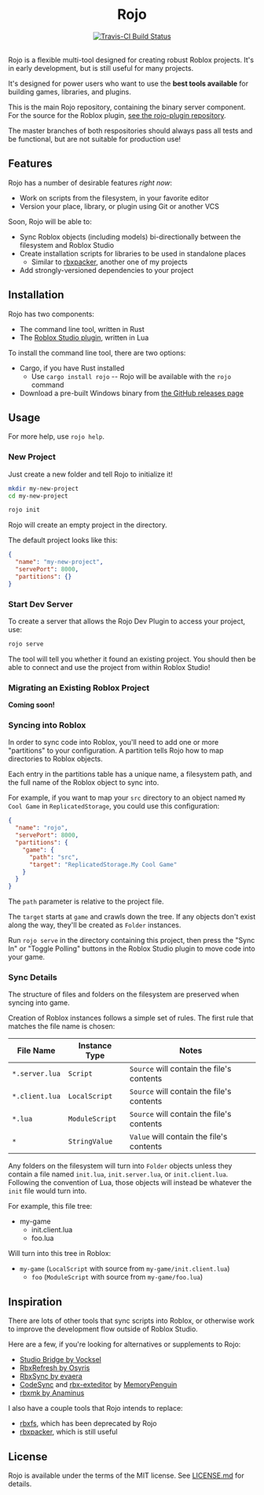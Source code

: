 <h1 align="center">Rojo</h1>
<div align="center">
	<a href="https://travis-ci.org/LPGhatguy/rojo">
		<img src="https://api.travis-ci.org/LPGhatguy/rojo.svg?branch=master" alt="Travis-CI Build Status" />
	</a>
</div>

<div>&nbsp;</div>

Rojo is a flexible multi-tool designed for creating robust Roblox projects. It's in early development, but is still useful for many projects.

It's designed for power users who want to use the **best tools available** for building games, libraries, and plugins.

This is the main Rojo repository, containing the binary server component. For the source for the Roblox plugin, [see the rojo-plugin repository](https://github.com/LPGhatguy/rojo-plugin).

The master branches of both respositories should always pass all tests and be functional, but are not suitable for production use!

## Features

Rojo has a number of desirable features *right now*:

* Work on scripts from the filesystem, in your favorite editor
* Version your place, library, or plugin using Git or another VCS

Soon, Rojo will be able to:

* Sync Roblox objects (including models) bi-directionally between the filesystem and Roblox Studio
* Create installation scripts for libraries to be used in standalone places
	* Similar to [rbxpacker](https://github.com/LPGhatguy/rbxpacker), another one of my projects
* Add strongly-versioned dependencies to your project

## Installation
Rojo has two components:
* The command line tool, written in Rust
* The [Roblox Studio plugin](https://www.roblox.com/library/1211549683/Rojo), written in Lua

To install the command line tool, there are two options:
* Cargo, if you have Rust installed
	* Use `cargo install rojo` -- Rojo will be available with the `rojo` command
* Download a pre-built Windows binary from [the GitHub releases page](https://github.com/LPGhatguy/rojo/releases)

## Usage
For more help, use `rojo help`.

### New Project
Just create a new folder and tell Rojo to initialize it!

```sh
mkdir my-new-project
cd my-new-project

rojo init
```

Rojo will create an empty project in the directory.

The default project looks like this:

```json
{
  "name": "my-new-project",
  "servePort": 8000,
  "partitions": {}
}
```

### Start Dev Server
To create a server that allows the Rojo Dev Plugin to access your project, use:

```sh
rojo serve
```

The tool will tell you whether it found an existing project. You should then be able to connect and use the project from within Roblox Studio!

### Migrating an Existing Roblox Project
**Coming soon!**

### Syncing into Roblox
In order to sync code into Roblox, you'll need to add one or more "partitions" to your configuration. A partition tells Rojo how to map directories to Roblox objects.

Each entry in the partitions table has a unique name, a filesystem path, and the full name of the Roblox object to sync into.

For example, if you want to map your `src` directory to an object named `My Cool Game` in `ReplicatedStorage`, you could use this configuration:

```json
{
  "name": "rojo",
  "servePort": 8000,
  "partitions": {
    "game": {
      "path": "src",
      "target": "ReplicatedStorage.My Cool Game"
    }
  }
}
```

The `path` parameter is relative to the project file.

The `target` starts at `game` and crawls down the tree. If any objects don't exist along the way, they'll be created as `Folder` instances.

Run `rojo serve` in the directory containing this project, then press the "Sync In" or "Toggle Polling" buttons in the Roblox Studio plugin to move code into your game.

### Sync Details
The structure of files and folders on the filesystem are preserved when syncing into game.

Creation of Roblox instances follows a simple set of rules. The first rule that matches the file name is chosen:

| File Name      | Instance Type  | Notes                                     |
| -------------- | -------------- | ----------------------------------------- |
| `*.server.lua` | `Script`       | `Source` will contain the file's contents |
| `*.client.lua` | `LocalScript`  | `Source` will contain the file's contents |
| `*.lua`        | `ModuleScript` | `Source` will contain the file's contents |
| `*`            | `StringValue`  | `Value` will contain the file's contents  |

Any folders on the filesystem will turn into `Folder` objects unless they contain a file named `init.lua`, `init.server.lua`, or `init.client.lua`. Following the convention of Lua, those objects will instead be whatever the `init` file would turn into.

For example, this file tree:

* my-game
	* init.client.lua
	* foo.lua

Will turn into this tree in Roblox:

* `my-game` (`LocalScript` with source from `my-game/init.client.lua`)
	* `foo` (`ModuleScript` with source from `my-game/foo.lua`)

## Inspiration
There are lots of other tools that sync scripts into Roblox, or otherwise work to improve the development flow outside of Roblox Studio.

Here are a few, if you're looking for alternatives or supplements to Rojo:
* [Studio Bridge by Vocksel](https://github.com/vocksel/studio-bridge)
* [RbxRefresh by Osyris](https://github.com/osyrisrblx/RbxRefresh)
* [RbxSync by evaera](https://github.com/evaera/RbxSync)
* [CodeSync](https://github.com/MemoryPenguin/CodeSync) and [rbx-exteditor](https://github.com/MemoryPenguin/rbx-exteditor) by [MemoryPenguin](https://github.com/MemoryPenguin)
* [rbxmk by Anaminus](https://github.com/anaminus/rbxmk)

I also have a couple tools that Rojo intends to replace:
* [rbxfs](https://github.com/LPGhatguy/rbxfs), which has been deprecated by Rojo
* [rbxpacker](https://github.com/LPGhatguy/rbxpacker), which is still useful

## License
Rojo is available under the terms of the MIT license. See [LICENSE.md](LICENSE.md) for details.